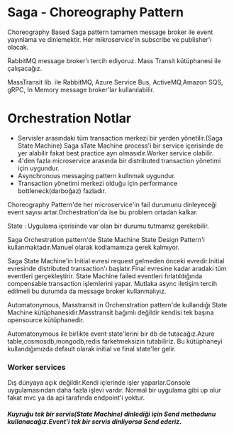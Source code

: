 # Saga - Choreography Pattern

Choreography Based Saga pattern tamamen message broker ile event yayınlama ve dinlemektir.
Her mikroservice'in subscribe ve publisher'ı olacak.

RabbitMQ message broker'ı tercih ediyoruz. Mass Transit kütüphanesi ile çalışacağız.

MassTransit lib. ile RabbitMQ, Azure Service Bus, ActiveMQ,Amazon SQS, gRPC, In Memory message broker'lar kullanılabilir.

# Orchestration Notlar

- Servisler arasındaki tüm transaction merkezi bir yerden yönetilir.(Saga State Machine)
  Saga sTate Machine process'i bir service içerisinde de yer alabilir fakat best practice ayrı olmasıdır.Worker service olabilir. 
- 4'den fazla microservice arasında bir distributed transaction yönetimi için uygundur.
- Asynchronous messaging pattern kullnmak uygundur.
- Transaction yönetimi merkezi olduğu için performance bottleneck(darboğaz) fazladır.

Choreography Pattern'de her microservice'in fail durumunu dinleyeceği event sayısı artar.Orchestration'da ise bu problem ortadan kalkar.

State : Uygulama içerisinde var olan bir durumu tutmamız gerekebilir.

Saga Orchestration pattern'de State Machine State Design Pattern'i kullanmaktadır.Manuel olarak kodlamamıza gerek kalmıyor.


Saga State Machine'in Initial evresi request gelmeden önceki evredir.Initial evresinde distributed transaction'ı başlatır.Final evresine kadar aradaki tüm eventleri gerçekleştirir.
State Machine failed eventleri fırlatıldığında compensable transaction işlemlerini yapar.
Mutlaka async iletişim tercih edilmeli bu durumda da message broker kullanmalıyız.

Automatonymous, Masstransit in Orchenstration pattern'de kullandığı State Machine kütüphanesidir.Masstransit bağımlı değildir kendisi tek başına opensource kütüphanedir.

Automatonymous ile birlikte event state'lerini bir db de tutacağız.Azure table,cosmosdb,mongodb,redis farketmeksizin tutabiliriz.
Bu kütüphaneyi kullandığımızda default olarak initial ve final state'ler gelir.

### Worker services

Dış dünyaya açık değildir.Kendi içlerinde işler yaparlar.Console uygulamasından daha fazla işlevi vardır.
Normal bir uygulama gibi up olur fakat mvc ya da api tarafında endpoint'i yoktur.


##### Kuyruğu tek bir servis(State Machine) dinlediği için Send methodunu kullanacağız.Event'i tek bir servis dinliyorsa Send ederiz.